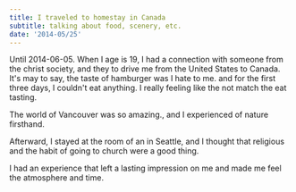 ```yaml
---
title: I traveled to homestay in Canada
subtitle: talking about food, scenery, etc.
date: '2014-05/25'
---
```


Until 2014-06-05.
When I age is 19, I had a connection with someone from the christ society, and they to drive me from the United States to Canada.  
It's may to say, the taste of hamburger was I hate to me.
and for the first three days, I couldn't eat anything.
I really feeling like the not match the eat tasting.

The world of Vancouver was so amazing., and I experienced of nature firsthand.

Afterward, I stayed at the room of an in Seattle, and I thought that religious and the habit of going to church were a good thing.

I had an experience that left a lasting impression on me and made me feel the atmosphere and time.

